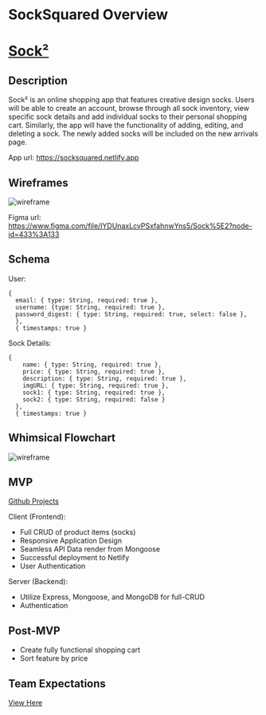 # SockSquared Overview

[<h1>Sock²</h1>](https://socksquared.netlify.app)

## Description

Sock² is an online shopping app that features creative design socks. Users will be able to create an account, browse through all sock inventory, view specific sock details and add individual socks to their personal shopping cart. Similarly, the app will have the functionality of adding, editing, and deleting a sock. The newly added socks will be included on the new arrivals page.

App url: https://socksquared.netlify.app

## Wireframes

![wireframe](https://res.cloudinary.com/kacloud20/image/upload/v1641570515/project3/image_kxrd1y.png)

Figma url: https://www.figma.com/file/IYDUnaxLcvPSxfahnwYns5/Sock%5E2?node-id=433%3A133

## Schema

User:

```
{
  email: { type: String, required: true },
  username: {type: String, required: true },
  password_digest: { type: String, required: true, select: false },
  },
  { timestamps: true }

```

Sock Details:

```
{
    name: { type: String, required: true },
    price: { type: String, required: true },
    description: { type: String, required: true },
    imgURL: { type: String, required: true },
    sock1: { type: String, required: true },
    sock2: { type: String, required: false }
  },
  { timestamps: true }

```

## Whimsical Flowchart

![wireframe](https://res.cloudinary.com/kacloud20/image/upload/v1641568880/project3/Sock_2_Flow_Chart_2_dtbww4.png)

## MVP

[Github Projects](https://github.com/kiayaand20/sock2-app/projects/1)

Client (Frontend):

- Full CRUD of product items (socks)
- Responsive Application Design
- Seamless API Data render from Mongoose
- Successful deployment to Netlify
- User Authentication

Server (Backend):

- Utilize Express, Mongoose, and MongoDB for full-CRUD
- Authentication

## Post-MVP

- Create fully functional shopping cart
- Sort feature by price

## Team Expectations

[View Here](https://docs.google.com/document/d/1uSezrLJbMq6rBg5HqUDfRKD8WZkGkhpFG5cvd0mYxk0/edit)
